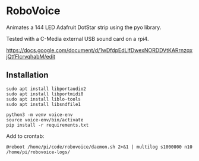 # RoboVoice

Animates a 144 LED Adafruit DotStar strip using the pyo library.

Tested with a C-Media external USB sound card on a rpi4.

https://docs.google.com/document/d/1wDfdpEdLlfDwexNORDDVtKARrnzqxjQtfFlcrvqhabM/edit

## Installation

```
sudo apt install libportaudio2
sudo apt install libportmidi0
sudo apt install liblo-tools
sudo apt install libsndfile1

python3 -m venv voice-env
source voice-env/bin/activate
pip install -r requirements.txt
```

Add to crontab:

```
@reboot /home/pi/code/robovoice/daemon.sh 2>&1 | multilog s1000000 n10 /home/pi/robovoice-logs/
```
